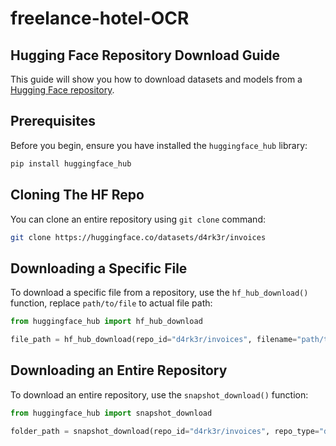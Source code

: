 # freelance-hotel-OCR

## Hugging Face Repository Download Guide

This guide will show you how to download datasets and models from a [Hugging Face repository](https://huggingface.co/datasets/d4rk3r/invoices).

## Prerequisites

Before you begin, ensure you have installed the `huggingface_hub` library:

```bash
pip install huggingface_hub
```

## Cloning The HF Repo

You can clone an entire repository using `git clone` command:

```bash
git clone https://huggingface.co/datasets/d4rk3r/invoices
```

## Downloading a Specific File

To download a specific file from a repository, use the `hf_hub_download()` function, replace `path/to/file` to actual file path:

```python
from huggingface_hub import hf_hub_download

file_path = hf_hub_download(repo_id="d4rk3r/invoices", filename="path/to/file", repo_type="dataset")
```

## Downloading an Entire Repository

To download an entire repository, use the `snapshot_download()` function:

```python
from huggingface_hub import snapshot_download

folder_path = snapshot_download(repo_id="d4rk3r/invoices", repo_type="dataset")
```
